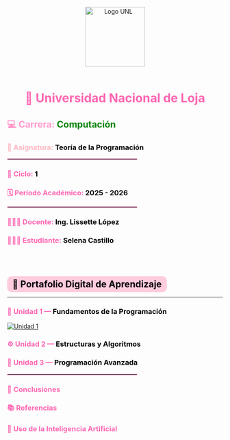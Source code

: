 <p align="center">
  <img src="https://unl.edu.ec/sites/default/files/inline-images/logo_0.png" width="140" alt="Logo UNL"><br><br>

 <div align="center">
  <h1><span style="color:#ff66b2;">🏫 <strong>Universidad Nacional de Loja</strong></span></h1>
</div>
  <h2><span style="color:#ff99cc;">💻 Carrera:</span> <span style="color:green;">Computación</span></h2>
  <h3><span style="color:#ffb6c1;">📘 Asignatura:</span> <span style="color:black;">Teoría de la Programación</span></h3>

  <hr style="width:60%; border:1px solid #ff99cc;">

  <h3><span style="color:#ff66b2;">📅 Ciclo:</span> <span style="color:black;">1</span></h3>
  <h3><span style="color:#ff66b2;">🗓️ Período Académico:</span> <span style="color:black;">2025 - 2026</span></h3>

  <hr style="width:60%; border:1px solid #ff99cc;">

  <h3><span style="color:#ff66b2;">👩🏻‍🏫 Docente:</span> <span style="color:black;">Ing. Lissette López</span></h3>
  <h3><span style="color:#ff66b2;">👩🏻‍🎓 Estudiante:</span> <span style="color:black;">Selena Castillo</span></h3>

  <br><br>
  <h2><span style="color:#000000; background-color:#ffccde; padding:6px 12px; border-radius:10px;">📂 Portafolio Digital de Aprendizaje</span></h2>
</p>

---

<p align="center">
  <h3><span style="color:#ff66b2;">🧩 Unidad 1 —</span> <span style="color:black;">Fundamentos de la Programación</span></h3>
  <a href="unidad1.md">
    <img src="https://img.shields.io/badge/Abrir%20Unidad%201-ff69b4?style=for-the-badge&logo=github&logoColor=white" alt="Unidad 1">
  </a>

  <h3><span style="color:#ff66b2;">⚙️ Unidad 2 —</span> <span style="color:black;">Estructuras y Algoritmos</span></h3>
  <h3><span style="color:#ff66b2;">🧠 Unidad 3 —</span> <span style="color:black;">Programación Avanzada</span></h3>

  <hr style="width:60%; border:1px solid #ff99cc;">

  <h3><span style="color:#ff66b2;">📝 Conclusiones</span></h3>
  <h3><span style="color:#ff66b2;">📚 Referencias</span></h3>
  <h3><span style="color:#ff66b2;">🤖 Uso de la Inteligencia Artificial</span></h3>
</p>

